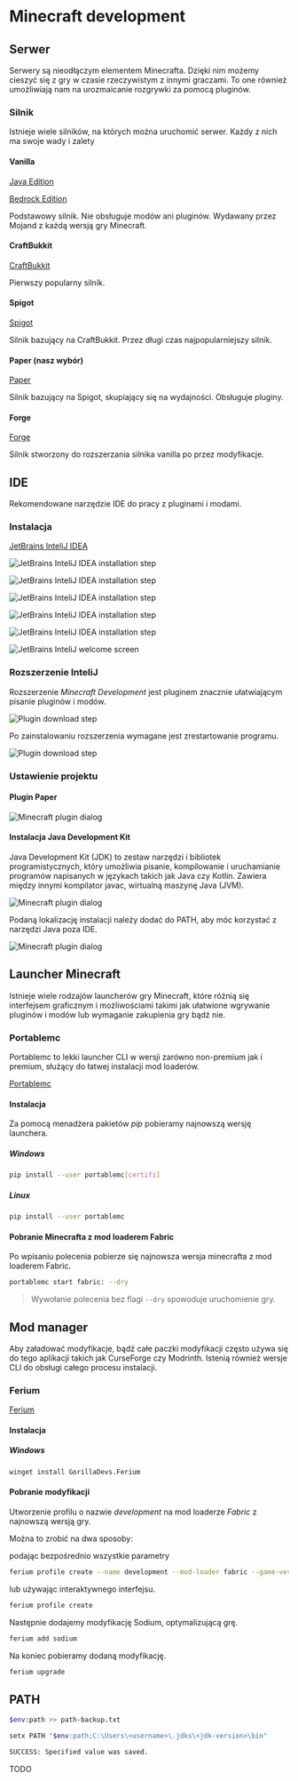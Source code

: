 # Minecraft development

## Serwer

Serwery są nieodłączym elementem Minecrafta. Dzięki nim możemy cieszyć się z gry w czasie rzeczywistym z innymi graczami. To one również umożliwiają nam na urozmaicanie rozgrywki za pomocą pluginów.

### Silnik

Istnieje wiele silników, na których można uruchomić serwer. Każdy z nich ma swoje wady i zalety

#### Vanilla

[Java Edition](https://www.minecraft.net/pl-pl/download/server)

[Bedrock Edition](https://www.minecraft.net/en-us/download/server/bedrock)

Podstawowy silnik. Nie obsługuje modów ani pluginów. Wydawany przez Mojand z każdą wersją gry Minecraft.

#### CraftBukkit

[CraftBukkit](https://getbukkit.org/download/craftbukkit)

Pierwszy popularny silnik. 

#### Spigot

[Spigot](https://getbukkit.org/download/spigot)

Silnik bazujący na CraftBukkit. Przez długi czas najpopularniejszy silnik.

#### Paper (nasz wybór)

[Paper](https://papermc.io/)

Silnik bazujący na Spigot, skupiający się na wydajności. Obsługuje pluginy. 

#### Forge

[Forge](https://files.minecraftforge.net/net/minecraftforge/forge/)

Silnik stworzony do rozszerzania silnika vanilla po przez modyfikacje.

## IDE

Rekomendowane narzędzie IDE do pracy z pluginami i modami.


### Instalacja

[JetBrains InteliJ IDEA](https://www.jetbrains.com/idea/)

![JetBrains InteliJ IDEA installation step](../../../public/minecraft/intelij-instalation/intelij-instalation-windows1.png)

![JetBrains InteliJ IDEA installation step](../../../public/minecraft/intelij-instalation/intelij-instalation-windows2.png)

![JetBrains InteliJ IDEA installation step](../../../public/minecraft/intelij-instalation/intelij-instalation-windows3.png)

![JetBrains InteliJ IDEA installation step](../../../public/minecraft/intelij-instalation/intelij-instalation-windows4.png)

![JetBrains InteliJ IDEA installation step](../../../public/minecraft/intelij-instalation/intelij-instalation-windows5.png)

![JetBrains InteliJ welcome screen](../../../public/minecraft/intelij-instalation/welcome-to-intelij.png)

### Rozszerzenie InteliJ

Rozszerzenie *Minecraft Development* jest pluginem znacznie ułatwiającym pisanie pluginów i modów.

![Plugin download step](../../../public/minecraft/plugin-download/plugin-download1.png)

Po zainstalowaniu rozszerzenia wymagane jest zrestartowanie programu.

![Plugin download step](../../../public/minecraft/plugin-download/plugin-download2.png)

### Ustawienie projektu

#### Plugin Paper

![Minecraft plugin dialog](../../../public/minecraft/project-setup/minecraft-plugin-dialog.png)

#### Instalacja Java Development Kit

Java Development Kit (JDK) to zestaw narzędzi i bibliotek programistycznych, który umożliwia pisanie, kompilowanie i uruchamianie programów napisanych w językach takich jak Java czy Kotlin. Zawiera między innymi kompilator javac, wirtualną maszynę Java (JVM).

![Minecraft plugin dialog](../../../public/minecraft/project-setup/intelij-install-jdk1.png)

Podaną lokalizację instalacji należy dodać do PATH, aby móc korzystać z narzędzi Java poza IDE.

![Minecraft plugin dialog](../../../public/minecraft/project-setup/intelij-install-jdk2.png)



## Launcher Minecraft

Istnieje wiele rodzajów launcherów gry Minecraft, które różnią się interfejsem graficznym i możliwościami takimi jak ułatwione wgrywanie pluginów i modów lub wymaganie zakupienia gry bądź nie.

### Portablemc

Portablemc to lekki launcher CLI w wersji zarówno non-premium jak i premium, służący do łatwej instalacji mod loaderów.

[Portablemc](https://pypi.org/project/portablemc/)

#### Instalacja

Za pomocą menadżera pakietów *pip* pobieramy najnowszą wersję launchera.

##### Windows

```bash
pip install --user portablemc[certifi]
```

##### Linux

```bash
pip install --user portablemc
```

#### Pobranie Minecrafta z mod loaderem Fabric

Po wpisaniu polecenia pobierze się najnowsza wersja minecrafta z mod loaderem Fabric.


```bash
portablemc start fabric: --dry
```
> Wywołanie polecenia bez flagi `--dry` spowoduje uruchomienie gry.

## Mod manager

Aby załadować modyfikacje, bądź całe paczki modyfikacji często używa się do tego aplikacji takich jak CurseForge czy Modrinth. Istenią również wersje CLI do obsługi całego procesu instalacji.

### Ferium

[Ferium](https://github.com/gorilla-devs/ferium)

#### Instalacja

##### Windows

```bash
winget install GorillaDevs.Ferium
```
#### Pobranie modyfikacji

Utworzenie profilu o nazwie *development* na mod loaderze *Fabric* z najnowszą wersją gry.

Można to zrobić na dwa sposoby:

podając bezpośrednio wszystkie parametry
```bash
ferium profile create --name development --mod-loader fabric --game-version latest
```

lub używając interaktywnego interfejsu.
```bash
ferium profile create
```

Następnie dodajemy modyfikację Sodium, optymalizującą grę.

```bash
ferium add sodium
```

Na koniec pobieramy dodaną modyfikację.

```bash
ferium upgrade
```

## PATH

```sh
$env:path >> path-backup.txt
```

```sh
setx PATH "$env:path;C:\Users\<username>\.jdks\<jdk-version>\bin"
```

```sh
SUCCESS: Specified value was saved.
```

TODO
